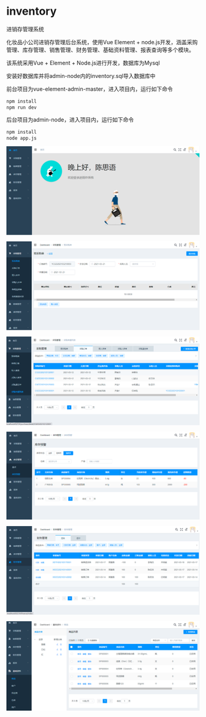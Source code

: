 # inventory
进销存管理系统

化妆品小公司进销存管理后台系统，使用Vue Element + node.js开发，涵盖采购管理、库存管理、销售管理、财务管理、基础资料管理、报表查询等多个模块。


该系统采用Vue + Element + Node.js进行开发，数据库为Mysql

安装好数据库并将admin-node内的inventory.sql导入数据库中

前台项目为vue-element-admin-master，进入项目内，运行如下命令

```
npm install
npm run dev
```

后台项目为admin-node，进入项目内，运行如下命令

```
npm install
node app.js
```


![image-20210321215240867](https://github.com/holychen555/inventory/blob/main/imgs/image-20210321215240867.png)

![image-20210321215603863](https://github.com/holychen555/inventory/blob/main/imgs/image-20210321215603863.png)

![image-20210321215633418](https://github.com/holychen555/inventory/blob/main/imgs/image-20210321215633418.png)

![image-20210321215708077](https://github.com/holychen555/inventory/blob/main/imgs/image-20210321215708077.png)

![image-20210321215733205](https://github.com/holychen555/inventory/blob/main/imgs/image-20210321215733205.png)

![image-20210321215809211](https://github.com/holychen555/inventory/blob/main/imgs/image-20210321215809211.png)
